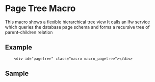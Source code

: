 # Page Tree Macro

This macro shows a flexible hierarchical tree view
It calls an lfw service which queries the database page schema and forms a recursive tree of parent-children relation

## Example

        <div id="pagetree" class="macro macro_pagetree"></div>

## Sample

<div id="pagetree" class="macro macro_pagetree"></div>

